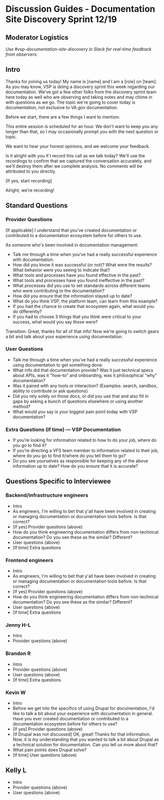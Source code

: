 # Discussion Guides - Documentation Site Discovery Sprint 12/19

## Moderator Logistics
_Use #vsp-documentation-site-discovery in Slack for real-time feedback from observers._

## Intro
Thanks for joining us today! My name is [name] and I am a [role] on [team]. As you may know, VSP is doing a discovery sprint this week regarding our documentation. We've got a few other folks from the discovery sprint team here today as well who are observing and taking notes and may chime in with questions as we go. The topic we're going to cover today is documentation, not exclusive to VA.gov documentation.

Before we start, there are a few things I want to mention: 

This entire session is scheduled for an hour. We don't want to keep you any longer than that, so I may occasionally prompt you with the next question or topic. 

We want to hear your honest opinions, and we welcome your feedback. 

Is it alright with you if I record this call as we talk today? We'll use the recordings to confirm that we captured the conversation accurately, and we'll destroy them after we complete analysis. No comments will be attributed to you directly. 

[If yes, start recording]

Alright, we're recording!

## Standard Questions 

### Provider Questions 
[If applicable] I understand that you've created documentation or contributed to a documentation ecosystem before for others to use. 

As someone who's been involved in documentation management: 
- Talk me through a time when you’ve had a really successful experience with documentation.
- How did you know it was successful (or not)? What were the results? What behavior were you seeing to indicate that?
- What tools and processes have you found effective in the past?
- What tools and processes have you found ineffective in the past? 
- What processes did you use to set standards across different teams who were contributing to the documentation?
- How did you ensure that the information stayed up to date? 
- What do you think VSP, the platform team, can learn from this example? 
- If you had the chance to create that ecosystem again, what would you do differently?
- If you had to choose 3 things that you think were critical to your success, what would you say those were?

Transition: Great, thanks for all of that info! Now we're going to switch gears a bit and talk about your experience _using_ documentation.

### User Questions
- Talk me through a time when you've had a really successful experience using documentation to get something done.
- What info did that documentation provide? Was it just technical specs about APIs, was it "how-to" and onboarding, was it philosophical "why" documentation? 
- Was it paired with any tools or interaction? (Examples: search, sandbox, ability to contribute or ask questions)
- Did you rely solely on those docs, or did you use that and also fill in gaps by asking a bunch of questions elsewhere or using another method?
- What would you say is your biggest pain point today with VSP documentation?

### Extra Questions (if time) — VSP Documentation
- If you’re looking for information related to how to do your job, where do you go to find it?
- If you’re directing a VFS team member to information related to their job, where do you go to find it/where do you tell them to go?
- Do you see yourselves as responsible for keeping any of the above information up to date? How do you ensure that it is accurate?

## Questions Specific to Interviewee

### Backend/infrastructure engineers
- Intro
- As engineers, I'm willing to bet that y'all have been involved in creating or managing documentation or documentation tools before. Is that correct? 
- [If yes] Provider questions (above)
- How do you think engineering documentation differs from non-technical documentation? Do you see these as the similar? Different?
- User questions (above)
- [If time] Extra questions

### Frontend engineers
- Intro
- As engineers, I'm willing to bet that y'all have been involved in creating or managing documentation or documentation tools before. Is that correct? 
- [If yes] Provider questions (above)
- How do you think engineering documentation differs from non-technical documentation? Do you see these as the similar? Different?
- User questions (above)
- [If time] Extra questions

### Jenny H-L
- Intro
- Provider questions (above) 

### Brandon R
- Intro
- Provider questions (above)
- User questions (above)
- [If time] Extra questions

### Kevin W
- Intro
- Before we get into the specifics of using Drupal for documentation, I'd like to talk a bit about your experience with documentation in general. Have you ever created documentation or contributed to a documentation ecosystem before for others to use?
- [If yes] Provider questions (above)
- [If Drupal was not discussed] OK, great! Thanks for that information. Now, it is my understanding that you wanted to talk a bit about Drupal as a technical solution for documentation. Can you tell us more about that? 
- What pain points does Drupal solve? 
- [If time] User questions (above)

## Kelly L
- Intro
- Provider questions (above)
- User questions (above)
